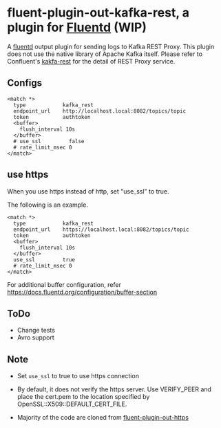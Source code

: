 # fluent-plugin-out-kafka-rest, a plugin for [Fluentd](http://fluentd.org) (WIP)

A [fluentd][1] output plugin for sending logs to Kafka REST Proxy.
This plugin does not use the native library of Apache Kafka itself.
Please refer to Confluent's [kakfa-rest](https://github.com/confluentinc/kafka-rest)
for the detail of REST Proxy service.

## Configs

    <match *>
      type            kafka_rest
      endpoint_url    http://localhost.local:8082/topics/topic
      token           authtoken
      <buffer>
        flush_interval 10s
      </buffer>
      # use_ssl         false
      # rate_limit_msec 0
    </match>

## use https

When you use https instead of http,
set "use_ssl" to true.

The following is an example.

    <match *>
      type            kafka_rest
      endpoint_url    https://localhost.local:8082/topics/topic
      token           authtoken
      <buffer>
        flush_interval 10s
      </buffer>
      use_ssl         true
      # rate_limit_msec 0
    </match>

For additional buffer configuration, refer https://docs.fluentd.org/configuration/buffer-section

## ToDo

* Change tests
* Avro support

## Note

* Set `use_ssl` to true to use https connection
* By default, it does not verify the https server. Use VERIFY_PEER and place the cert.pem to the location specified by OpenSSL::X509::DEFAULT_CERT_FILE. 
* Majority of the code are cloned from  [fluent-plugin-out-https][2]

  [1]: http://fluentd.org/
  [2]: https://github.com/kazunori279/fluent-plugin-out-https
